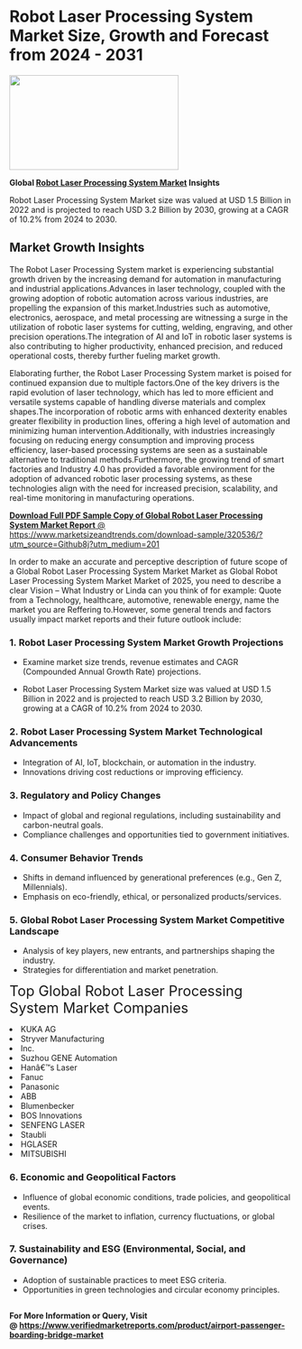 <H1>Robot Laser Processing System Market Size, Growth and Forecast from 2024 - 2031</H1><img class="aligncenter size-medium wp-image-584254" src="https://thirdeyenews.in/wp-content/uploads/2024/09/Global-Market-Research-300x168.jpeg" alt="" width="300" height="168" /><p><strong>Global&nbsp;<a href="https://www.marketsizeandtrends.com/download-sample/320536/?utm_source=Github8j?utm_medium=201">Robot Laser Processing System Market</a> Insights</strong></p><p>Robot Laser Processing System Market size was valued at USD 1.5 Billion in 2022 and is projected to reach USD 3.2 Billion by 2030, growing at a CAGR of 10.2% from 2024 to 2030.</p><p><h2>Market Growth Insights</h2> <p>The Robot Laser Processing System market is experiencing substantial growth driven by the increasing demand for automation in manufacturing and industrial applications.Advances in laser technology, coupled with the growing adoption of robotic automation across various industries, are propelling the expansion of this market.Industries such as automotive, electronics, aerospace, and metal processing are witnessing a surge in the utilization of robotic laser systems for cutting, welding, engraving, and other precision operations.The integration of AI and IoT in robotic laser systems is also contributing to higher productivity, enhanced precision, and reduced operational costs, thereby further fueling market growth.</p> <p><a href="#"></a></p> <p>Elaborating further, the Robot Laser Processing System market is poised for continued expansion due to multiple factors.One of the key drivers is the rapid evolution of laser technology, which has led to more efficient and versatile systems capable of handling diverse materials and complex shapes.The incorporation of robotic arms with enhanced dexterity enables greater flexibility in production lines, offering a high level of automation and minimizing human intervention.Additionally, with industries increasingly focusing on reducing energy consumption and improving process efficiency, laser-based processing systems are seen as a sustainable alternative to traditional methods.Furthermore, the growing trend of smart factories and Industry 4.0 has provided a favorable environment for the adoption of advanced robotic laser processing systems, as these technologies align with the need for increased precision, scalability, and real-time monitoring in manufacturing operations.</p> <p><a href="#"></p><p><span class=""><strong>Download Full PDF Sample Copy of Global Robot Laser Processing System Market Report</strong> @ <a href="https://www.marketsizeandtrends.com/download-sample/320536/?utm_source=Github8j?utm_medium=201" target="_blank">https://www.marketsizeandtrends.com/download-sample/320536/?utm_source=Github8j?utm_medium=201</a></span></p><p>In order to make an accurate and perceptive description of future scope of a Global&nbsp;Robot Laser Processing System Market Market as Global&nbsp;Robot Laser Processing System Market Market of 2025, you need to describe a clear Vision &ndash; What Industry or Linda can you think of for example: Quote from a Technology, healthcare, automotive, renewable energy, name the market you are Reffering to.However, some general trends and factors usually impact market reports and their future outlook include:</p><h3>1.&nbsp;<strong>Robot Laser Processing System Market Growth Projections</strong></h3><ul><li>Examine market size trends, revenue estimates and CAGR (Compounded Annual Growth Rate) projections.</li><li><p>Robot Laser Processing System Market size was valued at USD 1.5 Billion in 2022 and is projected to reach USD 3.2 Billion by 2030, growing at a CAGR of 10.2% from 2024 to 2030.</p></li></ul><h3>2.&nbsp;<strong>Robot Laser Processing System Market Technological Advancements</strong></h3><ul><li>Integration of AI, IoT, blockchain, or automation in the industry.</li><li>Innovations driving cost reductions or improving efficiency.</li></ul><h3>3.&nbsp;<strong>Regulatory and Policy Changes</strong></h3><ul><li>Impact of global and regional regulations, including sustainability and carbon-neutral goals.</li><li>Compliance challenges and opportunities tied to government initiatives.</li></ul><h3>4.&nbsp;<strong>Consumer Behavior Trends</strong></h3><ul><li>Shifts in demand influenced by generational preferences (e.g., Gen Z, Millennials).</li><li>Emphasis on eco-friendly, ethical, or personalized products/services.</li></ul><h3>5.&nbsp;<strong>Global Robot Laser Processing System Market Competitive Landscape</strong></h3><ul><li>Analysis of key players, new entrants, and partnerships shaping the industry.</li><li>Strategies for differentiation and market penetration.</li></ul><p data-pm-slice="1 1 []"><span style="color: inherit; font-family: inherit; font-size: 25px;">Top Global Robot Laser Processing System Market Companies</span></p><div class="" data-test-id=""><p><li>KUKA AG</li><li> Stryver Manufacturing</li><li> Inc.</li><li> Suzhou GENE Automation</li><li> Hanâ€™s Laser</li><li> Fanuc</li><li> Panasonic</li><li> ABB</li><li> Blumenbecker</li><li> BOS Innovations</li><li> SENFENG LASER</li><li> Staubli</li><li> HGLASER</li><li> MITSUBISHI</li></p></div><h3>6.&nbsp;<strong>Economic and Geopolitical Factors</strong></h3><ul><li>Influence of global economic conditions, trade policies, and geopolitical events.</li><li>Resilience of the market to inflation, currency fluctuations, or global crises.</li></ul><h3>7.&nbsp;<strong>Sustainability and ESG (Environmental, Social, and Governance)</strong></h3><ul><li>Adoption of sustainable practices to meet ESG criteria.</li><li>Opportunities in green technologies and circular economy principles.</li></ul><h2><strong style="font-size: 14px;">For More Information or Query, Visit @&nbsp;</strong><a style="background-color: #ffffff; font-size: 14px;" href="https://www.marketsizeandtrends.com/report/robot-laser-processing-system-market/" target="_blank">https://www.verifiedmarketreports.com/product/airport-passenger-boarding-bridge-market</a></h2>